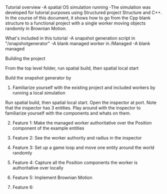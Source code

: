 Tutorial overview
	-A spatial OS simulation running
	-The simulation was developed for tutorial purposes using Structured project Structure and C++. In the course of this document, it shows how to go from the Cpp blank structure to a functional project with a single worker moving objects randomly in Brownian Motion.

What's included in this tutorial
	-A snapshot generation script in "/snapshotgenerator"
	-A blank managed worker in /Managed
	-A blank managed


Building the project

From the top level folder, run spatial build, then spatial local start

Build the snapshot generator by




1. Familiarize yourself with the existing project and included workers by running a local simulation

Run spatial build, then spatial local start. Open the inspector at port. Note that the inspector has 3 entities. Play around with the inspector to familiarize yourself with the components and whats on them.

2. Feature 1: Make the managed worker authoritative over the Position component of the example entities

3. Feature 2: See the worker authority and radius in the inspector

4. Feature 3: Set up a game loop and move one entity around the world randomly

5. Feature 4: Capture all the Position components the worker is authoritative over locally

6. Feature 5: Implement Brownian Motion

7. Feature 6: 


